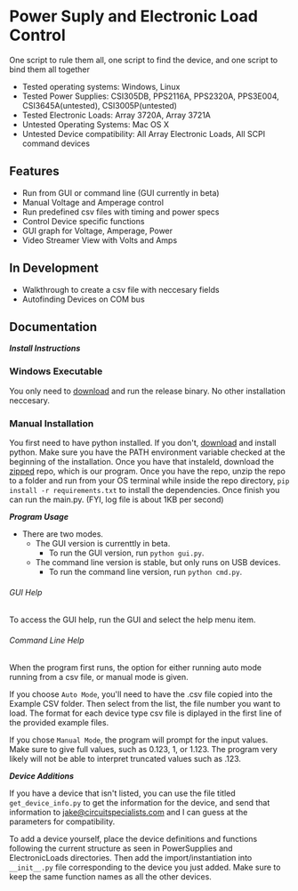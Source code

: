 # Power Suply and Electronic Load Control

One script to rule them all, one script to find the device, and one script to bind them all together

* Tested operating systems: Windows, Linux
* Tested Power Supplies: CSI305DB, PPS2116A, PPS2320A, PPS3E004, CSI3645A(untested), CSI3005P(untested)
* Tested Electronic Loads: Array 3720A, Array 3721A
* Untested Operating Systems: Mac OS X
* Untested Device compatibility: All Array Electronic Loads, All SCPI command devices

## Features

* Run from GUI or command line (GUI currently in beta)
* Manual Voltage and Amperage control
* Run predefined csv files with timing and power specs
* Control Device specific functions
* GUI graph for Voltage, Amperage, Power
* Video Streamer View with Volts and Amps

## In Development
* Walkthrough to create a csv file with neccesary fields
* Autofinding Devices on COM bus

## Documentation
**_Install Instructions_**
### Windows Executable
You only need to [download](https://github.com/circuit-specialists/PowerSupply_ElectronicLoad_Control/releases/download/v1.0/CSPSELC.exe) and run the release binary. No other installation neccesary.

### Manual Installation
You first need to have python installed. If you don't, [download](https://www.python.org/downloads/)  and install python. Make sure you have the PATH environment variable checked at the beginning of the installation. Once you have that instaleld, download the [zipped](https://github.com/circuit-specialists/Power-Suply-and-Electronic-Load-Control/archive/master.zip) repo, which is our program. Once you have the repo, unzip the repo to a folder and run from your OS terminal while inside the repo directory, `pip install -r requirements.txt` to install the dependencies. Once finish you can run the main.py. (FYI, log file is about 1KB per second)

**_Program Usage_**

* There are two modes. 
    * The GUI version is currenttly in beta.
        * To run the GUI version, run `python gui.py`.
    * The command line version is stable, but only runs on USB devices.
        * To run the command line version, run `python cmd.py`.

###### GUI Help
To access the GUI help, run the GUI and select the help menu item.

###### Command Line Help
When the program first runs, the option for either running auto mode running from a csv file, or manual mode is given.

If you choose `Auto Mode`, you'll need to have the .csv file copied into the Example CSV folder. Then select from the list, the file number you want to load. The format for each device type csv file is diplayed in the first line of the provided example files.

If you chose `Manual Mode`, the program will prompt for the input values. Make sure to give full values, such as 0.123, 1, or 1.123. The program very likely will not be able to interpret truncated values such as .123.

**_Device Additions_**

If you have a device that isn't listed, you can use the file titled `get_device_info.py` to get the information for the device, and send that information to jake@circuitspecialists.com and I can guess at the parameters for compatibility.

To add a device yourself, place the device definitions and functions following the current structure as seen in PowerSupplies and ElectronicLoads directories. Then add the import/instantiation into `__init__.py` file corresponding to the device you just added. Make sure to keep the same function names as all the other devices.